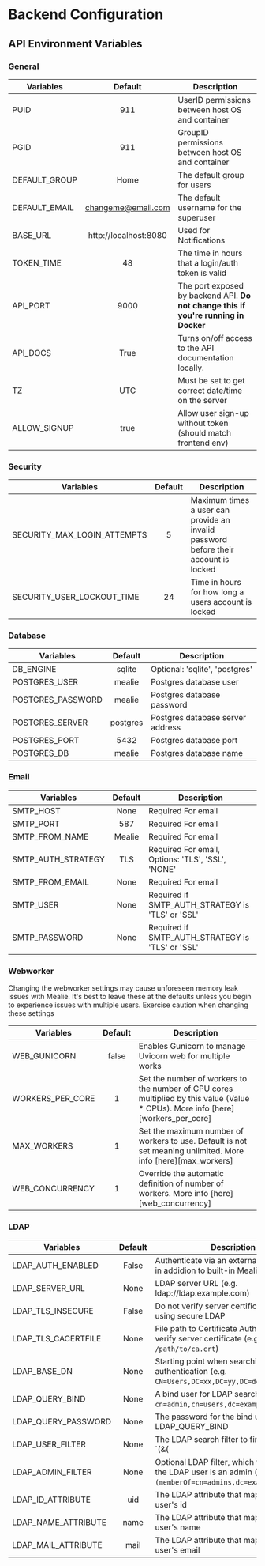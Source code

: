 # Backend Configuration

## API Environment Variables

### General

| Variables     |        Default        | Description                                                                         |
| ------------- | :-------------------: | ----------------------------------------------------------------------------------- |
| PUID          |          911          | UserID permissions between host OS and container                                    |
| PGID          |          911          | GroupID permissions between host OS and container                                   |
| DEFAULT_GROUP |         Home          | The default group for users                                                         |
| DEFAULT_EMAIL |  changeme@email.com   | The default username for the superuser                                              |
| BASE_URL      | http://localhost:8080 | Used for Notifications                                                              |
| TOKEN_TIME    |          48           | The time in hours that a login/auth token is valid                                  |
| API_PORT      |         9000          | The port exposed by backend API. **Do not change this if you're running in Docker** |
| API_DOCS      |         True          | Turns on/off access to the API documentation locally.                               |
| TZ            |          UTC          | Must be set to get correct date/time on the server                                  |
| ALLOW_SIGNUP  |         true          | Allow user sign-up without token (should match frontend env)                        |


### Security

| Variables                   | Default | Description                                                                         |
| --------------------------- | :-----: | ----------------------------------------------------------------------------------- |
| SECURITY_MAX_LOGIN_ATTEMPTS |    5    | Maximum times a user can provide an invalid password before their account is locked |
| SECURITY_USER_LOCKOUT_TIME  |   24    | Time in hours for how long a users account is locked                                |

### Database

| Variables         | Default  | Description                      |
| ----------------- | :------: | -------------------------------- |
| DB_ENGINE         |  sqlite  | Optional: 'sqlite', 'postgres'   |
| POSTGRES_USER     |  mealie  | Postgres database user           |
| POSTGRES_PASSWORD |  mealie  | Postgres database password       |
| POSTGRES_SERVER   | postgres | Postgres database server address |
| POSTGRES_PORT     |   5432   | Postgres database port           |
| POSTGRES_DB       |  mealie  | Postgres database name           |


### Email

| Variables          | Default | Description                                       |
| ------------------ | :-----: | ------------------------------------------------- |
| SMTP_HOST          |  None   | Required For email                                |
| SMTP_PORT          |   587   | Required For email                                |
| SMTP_FROM_NAME     | Mealie  | Required For email                                |
| SMTP_AUTH_STRATEGY |   TLS   | Required For email, Options: 'TLS', 'SSL', 'NONE' |
| SMTP_FROM_EMAIL    |  None   | Required For email                                |
| SMTP_USER          |  None   | Required if SMTP_AUTH_STRATEGY is 'TLS' or 'SSL'  |
| SMTP_PASSWORD      |  None   | Required if SMTP_AUTH_STRATEGY is 'TLS' or 'SSL'  |

### Webworker
Changing the webworker settings may cause unforeseen memory leak issues with Mealie. It's best to leave these at the defaults unless you begin to experience issues with multiple users. Exercise caution when changing these settings

| Variables        | Default | Description                                                                                                                       |
| ---------------- | :-----: | --------------------------------------------------------------------------------------------------------------------------------- |
| WEB_GUNICORN     |  false  | Enables Gunicorn to manage Uvicorn web for multiple works                                                                         |
| WORKERS_PER_CORE |    1    | Set the number of workers to the number of CPU cores multiplied by this value (Value \* CPUs). More info [here][workers_per_core] |
| MAX_WORKERS      |    1    | Set the maximum number of workers to use. Default is not set meaning unlimited. More info [here][max_workers]                     |
| WEB_CONCURRENCY  |    1    | Override the automatic definition of number of workers. More info [here][web_concurrency]                                         |


### LDAP

| Variables           | Default | Description                                                                                                        |
| ------------------- | :-----: | ------------------------------------------------------------------------------------------------------------------ |
| LDAP_AUTH_ENABLED   |  False  | Authenticate via an external LDAP server in addidion to built-in Mealie auth                                       |
| LDAP_SERVER_URL     |  None   | LDAP server URL (e.g. ldap://ldap.example.com)                                                                     |
| LDAP_TLS_INSECURE   |  False  | Do not verify server certificate when using secure LDAP                                                            |
| LDAP_TLS_CACERTFILE |  None   | File path to Certificate Authority used to verify server certificate (e.g. `/path/to/ca.crt`)                      |
| LDAP_BASE_DN        |  None   | Starting point when searching for users authentication (e.g. `CN=Users,DC=xx,DC=yy,DC=de`)                         |
| LDAP_QUERY_BIND     |  None   | A bind user for LDAP search queries (e.g. `cn=admin,cn=users,dc=example,dc=com`)                                   |
| LDAP_QUERY_PASSWORD |  None   | The password for the bind user used in LDAP_QUERY_BIND                                                             |
| LDAP_USER_FILTER    |  None   | The LDAP search filter to find users (e.g. `(&(                                                                    | ({id_attribute}={input})({mail_attribute}={input}))(objectClass=person))`).<br/> **Note** `id_attribute` and `mail_attribute` will be replaced with `LDAP_ID_ATTRIBUTE` and `LDAP_MAIL_ATTRIBUTE`, respectively. `input` will be replaced with either the username or email the user logs in with. |
| LDAP_ADMIN_FILTER   |  None   | Optional LDAP filter, which tells Mealie the LDAP user is an admin (e.g. `(memberOf=cn=admins,dc=example,dc=com)`) |
| LDAP_ID_ATTRIBUTE   |   uid   | The LDAP attribute that maps to the user's id                                                                      |
| LDAP_NAME_ATTRIBUTE |  name   | The LDAP attribute that maps to the user's name                                                                    |
| LDAP_MAIL_ATTRIBUTE |  mail   | The LDAP attribute that maps to the user's email                                                                   |
